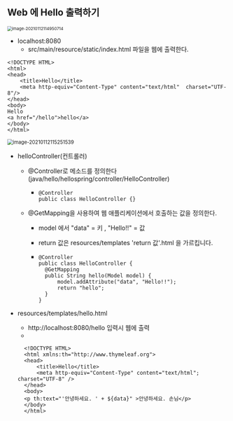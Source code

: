 ## Web 에 Hello 출력하기

<img src="C:\Users\diddm\AppData\Roaming\Typora\typora-user-images\image-20210112114950714.png" alt="image-20210112114950714" style="zoom:67%;" />

- localhost:8080
  - src/main/resource/static/index.html 파일을 웹에 출력한다.

```
<!DOCTYPE HTML>
<html>
<head>
    <title>Hello</title>
    <meta http-equiv="Content-Type" content="text/html"  charset="UTF-8"/>
</head>
<body>
Hello
<a href="/hello">hello</a>
</body>
</html>
```

<img src="C:\Users\diddm\AppData\Roaming\Typora\typora-user-images\image-20210112115251539.png" alt="image-20210112115251539" style="zoom:80%;" />

- helloController(컨트롤러)

  - @Controller로 메소드를 정의한다(java/hello/hellospring/controller/HelloController)

    - ```
      @Controller
      public class HelloController {}
      ```

  - @GetMapping을 사용하여 웹 애플리케이션에서 호출하는 값을 정의한다.

    - model 에서 "data" = 키 , "Hello!!" = 값

    - return 값은 resources/templates 'return 값'.html 을 가르킵니다.

    - ```
      @Controller
      public class HelloController {
      	@GetMapping
      	public String hello(Model model) {
      		model.addAttribute("data", "Hello!!");
      		return "hello";
      	}
      }
      ```

- resources/templates/hello.html
  - http://localhost:8080/hello 입력시 웹에 출력
  -
  ```
    <!DOCTYPE HTML>
    <html xmlns:th="http://www.thymeleaf.org">
    <head>
        <title>Hello</title>
        <meta http-equiv="Content-Type" content="text/html"; charset="UTF-8" />
    </head>
    <body>
    <p th:text="'안녕하세요. ' + ${data}" >안녕하세요. 손님</p>
    </body>
    </html>
  ```

```




```
